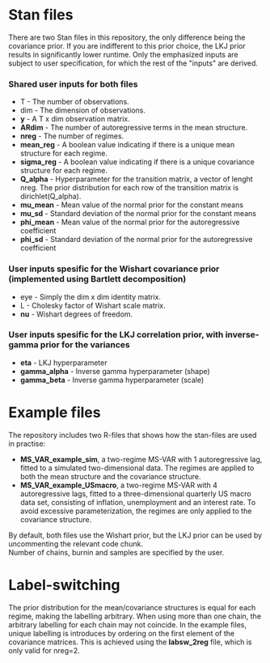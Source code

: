 # Stan files

There are two Stan files in this repository, the only difference being the covariance prior.
If you are indifferent to this prior choice, the LKJ prior results in significantly lower runtime.
Only the emphasized inputs are subject to user specification, for which the rest of the "inputs" are derived.  

### Shared user inputs for both files
* T - The number of observations.
* dim - The dimension of observations.
* **y** - A T x dim observation matrix.
* **ARdim** - The number of autoregressive terms in the mean structure.
* **nreg** - The number of regimes.
* **mean_reg** - A boolean value indicating if there is a unique mean structure for each regime.
* **sigma_reg** - A boolean value indicating if there is a unique covariance structure for each regime.
* **Q_alpha** - Hyperparameter for the transition matrix, a vector of lenght nreg. The prior distribution for each row of the transition matrix is dirichlet(Q_alpha).
* **mu_mean** - Mean value of the normal prior for the constant means
* **mu_sd** - Standard deviation of the normal prior for the constant means
* **phi_mean** - Mean value of the normal prior for the autoregressive coefficient
* **phi_sd** - Standard deviation of the normal prior for the autoregressive coefficient

### User inputs spesific for the Wishart covariance prior (implemented using Bartlett decomposition)
* eye - Simply the dim x dim identity matrix.
* L - Cholesky factor of Wishart scale matrix.
* **nu** - Wishart degrees of freedom.

### User inputs spesific for the LKJ correlation prior, with inverse-gamma prior for the variances
* **eta** - LKJ hyperparameter
* **gamma_alpha** - Inverse gamma hyperparameter (shape)
* **gamma_beta** - Inverse gamma hyperparameter (scale)


# Example files

The repository includes two R-files that shows how the stan-files are used in practise:
* **MS_VAR_example_sim**, a two-regime MS-VAR with 1 autoregressive lag, fitted to a simulated two-dimensional data. The regimes are applied to both the mean structure and the covariance structure.
* **MS_VAR_example_USmacro**, a two-regime MS-VAR with 4 autoregressive lags, fitted to a three-dimensional quarterly US macro data set, consisting of inflation, unemployment and an interest rate. To avoid excessive parameterization, the regimes are only applied to the covariance structure. 

By default, both files use the Wishart prior, but the LKJ prior can be used by uncommenting the relevant code chunk.  
Number of chains, burnin and samples are specified by the user. 

# Label-switching
The prior distribution for the mean/covariance structures is equal for each regime, making the labelling arbitrary.
When using more than one chain, the arbitrary labelling for each chain may not coincide.
In the example files, unique labelling is introduces by ordering on the first element of the covariance matrices.
This is achieved using the **labsw_2reg** file, which is only valid for nreg=2. 

